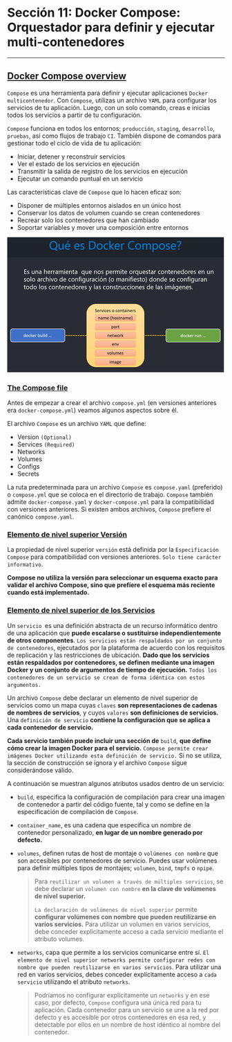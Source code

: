 # Sección 11: Docker Compose: Orquestador para definir y ejecutar multi-contenedores

---

## [Docker Compose overview](https://docs.docker.com/compose/)

`Compose` es una herramienta para definir y ejecutar aplicaciones `Docker multicontenedor`. Con `Compose`, utilizas un
archivo `YAML` para configurar los servicios de tu aplicación. Luego, con un solo comando, creas e inicias todos los
servicios a partir de tu configuración.

`Compose` funciona en todos los entornos; `producción`, `staging`, `desarrollo`, `pruebas`, así como flujos de trabajo
`CI`. También dispone de comandos para gestionar todo el ciclo de vida de tu aplicación:

- Iniciar, detener y reconstruir servicios
- Ver el estado de los servicios en ejecución
- Transmitir la salida de registro de los servicios en ejecución
- Ejecutar un comando puntual en un servicio

Las características clave de `Compose` que lo hacen eficaz son:

- Disponer de múltiples entornos aislados en un único host
- Conservar los datos de volumen cuando se crean contenedores
- Recrear solo los contenedores que han cambiado
- Soportar variables y mover una composición entre entornos

![01.png](assets/section-11/01.png)

### [The Compose file](https://docs.docker.com/compose/intro/compose-application-model/#the-compose-file)

Antes de empezar a crear el archivo `compose.yml` (en versiones anteriores era `docker-compose.yml`) veamos algunos
aspectos sobre él.

El archivo `Compose` es un archivo `YAML` que define:

- Version `(Optional)`
- Services `(Required)`
- Networks
- Volumes
- Configs
- Secrets

La ruta predeterminada para un archivo `Compose` es `compose.yaml` (preferido) o `compose.yml` que se coloca en el
directorio de trabajo. `Compose` también admite `docker-compose.yaml` y `docker-compose.yml` para la compatibilidad
con versiones anteriores. Si existen ambos archivos, `Compose` prefiere el canónico `compose.yaml`.

### [Elemento de nivel superior Versión](https://docs.docker.com/compose/compose-file/04-version-and-name/)

La propiedad de nivel superior `versión` está definida por la `Especificación Compose` para compatibilidad con versiones
anteriores. `Solo tiene carácter informativo`.

**Compose no utiliza la versión para seleccionar un esquema exacto para validar el archivo Compose, sino que prefiere
el esquema más reciente cuando está implementado.**

### [Elemento de nivel superior de los Servicios](https://docs.docker.com/compose/compose-file/05-services/)

Un `servicio `es una definición abstracta de un recurso informático dentro de una aplicación que **puede escalarse o
sustituirse independientemente de otros componentes**.
`Los servicios están respaldados por un conjunto de contenedores`, ejecutados por la plataforma de acuerdo con
los requisitos de replicación y las restricciones de ubicación. **Dado que los servicios están respaldados por
contenedores, se definen mediante una imagen Docker y un conjunto de argumentos de tiempo de ejecución.**
`Todos los contenedores de un servicio se crean de forma idéntica con estos argumentos.`

Un archivo `Compose` debe declarar un elemento de nivel superior de servicios como un mapa cuyas `claves` **son
representaciones de cadenas de nombres de servicios**, y cuyos `valores` **son definiciones de servicios.**
Una `definición de servicio` **contiene la configuración que se aplica a cada contenedor de servicio.**

**Cada servicio también puede incluir una sección de** `build`, **que define cómo crear la imagen Docker para el
servicio.** `Compose permite crear imágenes Docker utilizando esta definición de servicio.` Si no se utiliza,
la sección de construcción se ignora y el archivo `Compose` sigue considerándose válido.

A continuación se muestran algunos atributos usados dentro de un servicio:

- `build`, especifica la configuración de compilación para crear una imagen de contenedor a partir del código fuente,
  tal y como se define en la especificación de compilación de `Compose`.


- `container_name`, es una cadena que especifica un nombre de contenedor personalizado, **en lugar de
  un nombre generado por defecto.**


- `volumes`, definen rutas de host de montaje o `volúmenes con nombre` que son accesibles por contenedores
  de servicio. Puedes usar volúmenes para definir múltiples tipos de montajes; `volumen`, `bind`, `tmpfs` o `npipe`.

  > Para `reutilizar un volumen a través de múltiples servicios`, se debe declarar un `volumen con nombre` **en la clave
  > de volúmenes de nivel superior.**
  >
  > `La declaración de volúmenes de nivel superior` permite **configurar volúmenes con nombre que pueden reutilizarse en
  > varios servicios.** Para utilizar un volumen en varios servicios, debe conceder explícitamente acceso a cada
  > servicio mediante el atributo volumes.

- `networks`, capa que permite a los servicios comunicarse entre sí. `El elemento de nivel superior networks permite
  configurar redes con nombre que pueden reutilizarse en varios servicios`. Para utilizar una red en varios servicios,
  debes conceder explícitamente acceso a `cada servicio` utilizando el atributo `networks`.

  > Podríamos no configurar explícitamente un `networks` y en ese caso, por defecto, `Compose` configura una única red
  > para tu aplicación. Cada contenedor para un servicio se une a la red por defecto y es accesible por otros
  > contenedores en esa red, y detectable por ellos en un nombre de host idéntico al nombre del contenedor.
  